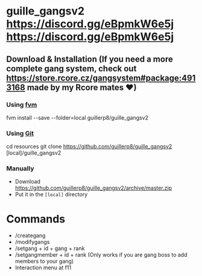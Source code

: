 # guille_gangsv2 https://discord.gg/eBpmkW6e5j https://discord.gg/eBpmkW6e5j

## Download & Installation (If you need a more complete gang system, check out https://store.rcore.cz/gangsystem#package:4913168 made by my Rcore mates ♥)

### Using [fvm](https://github.com/qlaffont/fvm-installer)

fvm install --save --folder=local guillerp8/guille_gangsv2
### Using [Git](https://git-scm.com/downloads)

cd resources
git clone https://github.com/guillerp8/guille_gangsv2 [local]/guille_gangsv2
### Manually
- Download https://github.com/guillerp8/guille_gangsv2/archive/master.zip
- Put it in the `[local]` directory

# Commands

- /creategang
- /modifygangs
- /setgang + id + gang + rank
- /setgangmember + id + rank (Only works if you are gang boss to add members to your gang)
- Interaction menu at f11
